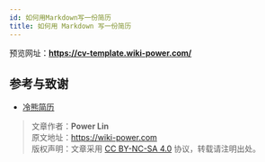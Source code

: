 ```yaml
---
id: 如何用Markdown写一份简历
title: 如何用 Markdown 写一份简历
---
```


预览网址：**<https://cv-template.wiki-power.com/>**

## 参考与致谢 

- [冷熊简历](https://cv.ftqq.com/)

> 文章作者：**Power Lin**  
> 原文地址：<https://wiki-power.com>  
> 版权声明：文章采用 [CC BY-NC-SA 4.0](https://creativecommons.org/licenses/by/4.0/deed.zh) 协议，转载请注明出处。